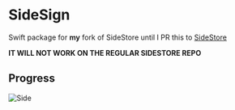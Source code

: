 # SideSign

Swift package for **my** fork of SideStore until I PR this to [SideStore](https://github.com/SideStore/SideStore) 

**IT WILL NOT WORK ON THE REGULAR SIDESTORE REPO**

## Progress

![Side](https://repobeats.axiom.co/api/embed/15325421a1c5b9aa4324629a1eb33d2c8464547e.svg "Repobeats analytics image")
